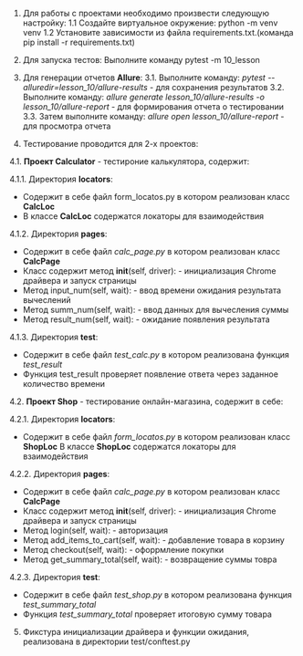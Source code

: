 1. Для работы с проектами необходимо произвести следующую настройку:
1.1 Создайте виртуальное окружение: python -m venv venv
1.2 Установите зависимости из файла requirements.txt.(команда pip install -r requirements.txt)

2. Для запуска тестов: Выполните команду pytest -m 10_lesson

3. Для генерации отчетов **Allure**:
3.1. Выполните команду: *pytest --alluredir=lesson_10/allure-results* - для сохранения результатов
3.2. Выполните команду: *allure generate lesson_10/allure-results -o lesson_10/allure-report* - для формирования отчета о тестировании
3.3. Затем выполните команду: *allure open lesson_10/allure-report* - для просмотра отчета

4. Тестирование проводится для 2-х проектов:

4.1. **Проект Calculator** - тестироние калькулятора, содержит:

4.1.1. Директория **locators**:
- Содержит в себе файл form_locatos.py в котором реализован класс **CalcLoc**
- В классе **CalcLoc** содержатся локаторы для взаимодействия

4.1.2. Директория **pages**:
- Содержит в себе файл *calc_page.py* в котором реализован класс **CalcPage**
- Класс содержит метод __init__(self, driver): - инициализация Chrome драйвера и запуск страницы
- Метод input_num(self, wait): - ввод времени ожидания результата вычеслений
- Метод summ_num(self, wait): - ввод данных для вычесления суммы
- Метод result_num(self, wait): - ожидание появления результата

4.1.3. Директория **test**:
- Содержит в себе файл *test_calc.py* в котором реализована функция *test_result*
- Функция test_result проверяет появление ответа через заданное количество времени

4.2. **Проект Shop** - тестирование онлайн-магазина, содержит в себе:

4.2.1. Директория **locators**:
- Содержит в себе файл *form_locatos.py* в котором реализован класс **ShopLoc**
В классе **ShopLoc** содержатся локаторы для взаимодействия

4.2.2. Директория **pages**:
- Содержит в себе файл *calc_page.py* в котором реализован класс **CalcPage**
- Класс содержит метод __init__(self, driver): - инициализация Chrome драйвера и запуск страницы
- Метод login(self, wait): - авторизация
- Метод add_items_to_cart(self, wait): - добавление товара в корзину
- Метод checkout(self, wait): - офоррмление покупки
- Метод get_summary_total(self, wait): - возвращение суммы товра 

4.2.3. Директория **test**:
- Содержит в себе файл *test_shop.py* в котором реализована функция *test_summary_total*
- Функция *test_summary_total* проверяет итоговую сумму товара 

5. Фикстура инициализации драйвера и функции ожидания, реализована в директории test/conftest.py
